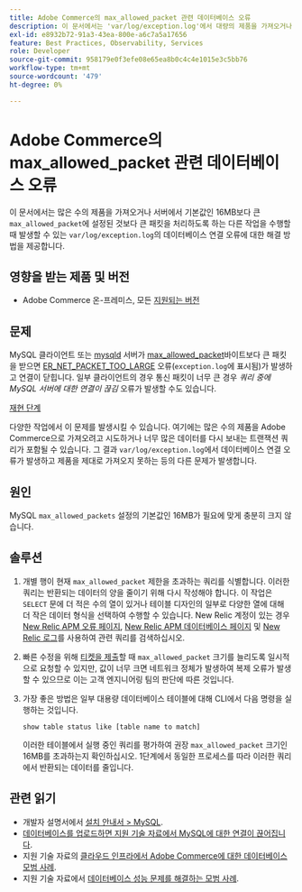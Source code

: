 ```yaml
---
title: Adobe Commerce의 max_allowed_packet 관련 데이터베이스 오류
description: 이 문서에서는 'var/log/exception.log'에서 대량의 제품을 가져오거나 서버에서 기본값인 16MB보다 큰 'max_allowed_packet'에 설정된 보다 큰 패킷을 처리하도록 하는 작업을 수행할 때 발생할 수 있는 데이터베이스 연결 오류에 대한 해결 방법을 제공합니다.
exl-id: e8932b72-91a3-43ea-800e-a6c7a5a17656
feature: Best Practices, Observability, Services
role: Developer
source-git-commit: 958179e0f3efe08e65ea8b0c4c4e1015e3c5bb76
workflow-type: tm+mt
source-wordcount: '479'
ht-degree: 0%

---
```


# Adobe Commerce의 max_allowed_packet 관련 데이터베이스 오류

이 문서에서는 많은 수의 제품을 가져오거나 서버에서 기본값인 16MB보다 큰 `max_allowed_packet`에 설정된 것보다 큰 패킷을 처리하도록 하는 다른 작업을 수행할 때 발생할 수 있는 `var/log/exception.log`의 데이터베이스 연결 오류에 대한 해결 방법을 제공합니다.

## 영향을 받는 제품 및 버전

* Adobe Commerce 온-프레미스, 모든 [지원되는 버전](https://magento.com/sites/default/files/magento-software-lifecycle-policy.pdf)

## 문제

MySQL 클라이언트 또는 [mysqld](https://dev.mysql.com/doc/refman/8.0/en/mysqld.html) 서버가 [max\_allowed\_packet](https://dev.mysql.com/doc/refman/8.0/en/server-system-variables.html#sysvar_max_allowed_packet)바이트보다 큰 패킷을 받으면 [ER\_NET\_PACKET\_TOO\_LARGE](https://dev.mysql.com/doc/mysql-errors/8.0/en/server-error-reference.html#error_er_net_packet_too_large) 오류(`exception.log`에 표시됨)가 발생하고 연결이 닫힙니다. 일부 클라이언트의 경우 통신 패킷이 너무 큰 경우 *쿼리 중에 MySQL 서버에 대한 연결이 끊김* 오류가 발생할 수도 있습니다.

<u>재현 단계</u>

다양한 작업에서 이 문제를 발생시킬 수 있습니다. 여기에는 많은 수의 제품을 Adobe Commerce으로 가져오려고 시도하거나 너무 많은 데이터를 다시 보내는 트랜잭션 쿼리가 포함될 수 있습니다. 그 결과 `var/log/exception.log`에서 데이터베이스 연결 오류가 발생하고 제품을 제대로 가져오지 못하는 등의 다른 문제가 발생합니다.

## 원인

MySQL `max_allowed_packets` 설정의 기본값인 16MB가 필요에 맞게 충분히 크지 않습니다.

## 솔루션

1. 개별 행이 현재 `max_allowed_packet` 제한을 초과하는 쿼리를 식별합니다. 이러한 쿼리는 반환되는 데이터의 양을 줄이기 위해 다시 작성해야 합니다. 이 작업은 `SELECT` 문에 더 적은 수의 열이 있거나 테이블 디자인의 일부로 다양한 열에 대해 더 작은 데이터 형식을 선택하여 수행할 수 있습니다. New Relic 계정이 있는 경우 [New Relic APM 오류 페이지](https://docs.newrelic.com/docs/apm/apm-ui-pages/error-analytics/errors-page-explore-events-behind-errors), [New Relic APM 데이터베이스 페이지](https://docs.newrelic.com/docs/apm/apm-ui-pages/monitoring/databases-page-view-operations-throughput-response-time) 및 [New Relic 로그](https://docs.newrelic.com/docs/logs/log-management/get-started/get-started-log-management)를 사용하여 관련 쿼리를 검색하십시오.
1. 빠른 수정을 위해 [티켓을 제출](/help/help-center-guide/help-center/magento-help-center-user-guide.md#submit-ticket)할 때 `max_allowed_packet` 크기를 늘리도록 일시적으로 요청할 수 있지만, 값이 너무 크면 네트워크 정체가 발생하여 복제 오류가 발생할 수 있으므로 이는 고객 엔지니어링 팀의 판단에 따른 것입니다.
1. 가장 좋은 방법은 일부 대용량 데이터베이스 테이블에 대해 CLI에서 다음 명령을 실행하는 것입니다.

   ```
   show table status like [table name to match]
   ```

   이러한 테이블에서 실행 중인 쿼리를 평가하여 권장 `max_allowed_packet` 크기인 16MB를 초과하는지 확인하십시오. 1단계에서 동일한 프로세스를 따라 이러한 쿼리에서 반환되는 데이터를 줄입니다.

## 관련 읽기

* 개발자 설명서에서 [설치 안내서 > MySQL](https://devdocs.magento.com/guides/v2.4/install-gde/prereq/mysql.html?itm_source=devdocs&amp;itm_medium=search_page&amp;itm_campaign=federated_search&amp;itm_term=max%20allowed%2016%20MB).
* [데이터베이스를 업로드하면 지원 기술 자료에서 MySQL에 대한 연결이 끊어집니다](/help/troubleshooting/database/database-upload-loses-connection-to-mysql.md).
* 지원 기술 자료의 [클라우드 인프라에서 Adobe Commerce에 대한 데이터베이스 모범 사례](https://experienceleague.adobe.com/docs/commerce-operations/implementation-playbook/best-practices/planning/database-on-cloud.html).
* 지원 기술 자료에서 [데이터베이스 성능 문제를 해결하는 모범 사례](https://experienceleague.adobe.com/docs/commerce-operations/implementation-playbook/best-practices/maintenance/resolve-database-performance-issues.html).
